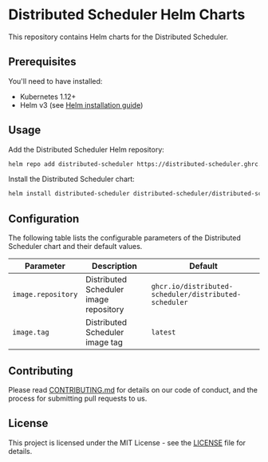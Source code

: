 # Distributed Scheduler Helm Charts

This repository contains Helm charts for the Distributed Scheduler.

## Prerequisites

You'll need to have installed:

- Kubernetes 1.12+
- Helm v3 (see [Helm installation guide](https://helm.sh/docs/intro/install/))

## Usage

Add the Distributed Scheduler Helm repository:

```bash
helm repo add distributed-scheduler https://distributed-scheduler.ghrc.io/
```

Install the Distributed Scheduler chart:

```bash
helm install distributed-scheduler distributed-scheduler/distributed-scheduler
```

## Configuration

The following table lists the configurable parameters of the Distributed Scheduler chart and their default values.

| Parameter          | Description                            | Default                                               |
|--------------------|----------------------------------------|-------------------------------------------------------|
| `image.repository` | Distributed Scheduler image repository | `ghcr.io/distributed-scheduler/distributed-scheduler` |
| `image.tag`        | Distributed Scheduler image tag        | `latest`                                              |

## Contributing

Please read [CONTRIBUTING.md](CONTRIBUTING.md) for details on our code of conduct, and the process for submitting pull
requests to us.

## License

This project is licensed under the MIT License - see the [LICENSE](LICENSE.md) file for details.



